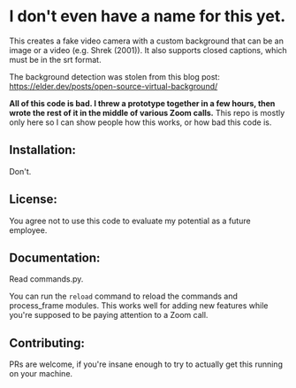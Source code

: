 # I don't even have a name for this yet.

This creates a fake video camera with a custom background that can be an image or a video (e.g. Shrek (2001)). It also supports closed captions, which must be in the srt format.

The background detection was stolen from this blog post: https://elder.dev/posts/open-source-virtual-background/

**All of this code is bad. I threw a prototype together in a few hours, then wrote the rest of it in the middle of various Zoom calls.**
This repo is mostly only here so I can show people how this works, or how bad this code is.

## Installation:
Don't.

## License:
You agree not to use this code to evaluate my potential as a future employee.

## Documentation:
Read commands.py.

You can run the `reload` command to reload the commands and process_frame modules. This works well for adding new features while you're supposed to be paying attention to a Zoom call.

## Contributing:
PRs are welcome, if you're insane enough to try to actually get this running on your machine.

